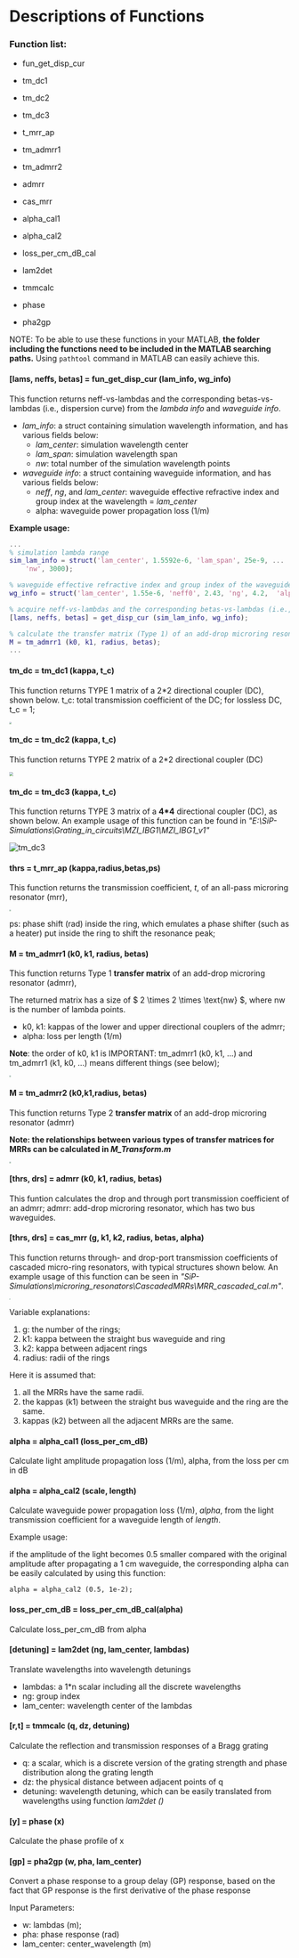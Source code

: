 # Descriptions of  Functions
### Function list:
- fun_get_disp_cur 

- tm_dc1 

- tm_dc2

- tm_dc3

- t_mrr_ap

- tm_admrr1

- tm_admrr2

- admrr

- cas_mrr

- alpha_cal1

- alpha_cal2

- loss_per_cm_dB_cal

-  lam2det

- tmmcalc

- phase

- pha2gp

  

NOTE: To be able to use these functions in your MATLAB, **the folder including the functions need to be included in the MATLAB searching paths.** Using `pathtool` command in MATLAB can easily achieve this.



#### [lams, neffs, betas] = fun_get_disp_cur (lam_info, wg_info)

This function returns  neff-vs-lambdas and the corresponding betas-vs-lambdas (i.e., dispersion curve) from the *lambda info* and *waveguide info*.

- *lam_info*: a struct containing simulation wavelength information, and has various fields below:
  - *lam_center*: simulation wavelength center
  - *lam_span*:   simulation wavelength span
  - *nw*: total number of the simulation wavelength points
- *waveguide info*: a struct containing waveguide information, and has various fields below:
  - *neff*, *ng*, and *lam_center*: waveguide effective refractive index and group index at the wavelength = *lam_center*
  - alpha: waveguide power propagation loss (1/m)

**Example usage:**

```matlab
...
% simulation lambda range
sim_lam_info = struct('lam_center', 1.5592e-6, 'lam_span', 25e-9, ...
    'nw', 3000);

% waveguide effective refractive index and group index of the waveguide at wavelength = 1.55 um
wg_info = struct('lam_center', 1.55e-6, 'neff0', 2.43, 'ng', 4.2,  'alpha', alpha);

% acquire neff-vs-lambdas and the corresponding betas-vs-lambdas (i.e., dispersion curve) 
[lams, neffs, betas] = get_disp_cur (sim_lam_info, wg_info);

% calculate the transfer matrix (Type 1) of an add-drop microring resonator (admrr)
M = tm_admrr1 (k0, k1, radius, betas);
...
```



#### tm_dc = tm_dc1 (kappa, t_c)

This function returns TYPE 1 matrix of a 2*2 directional coupler (DC),  shown below.
t_c: total transmission coefficient of the DC; for lossless DC, t_c = 1;

<img src="README_files/tm_dc1.jpg" style="zoom: 25%;" />



#### tm_dc = tm_dc2 (kappa, t_c)

This function returns TYPE 2 matrix of a 2*2 directional coupler (DC)

<img src="README_files/tm_dc2.jpg" style="zoom: 45%;" />



#### tm_dc = tm_dc3  (kappa, t_c)

This function returns TYPE 3 matrix of a **4*4** directional coupler (DC), as shown below. An example usage of this function can be found in *"E:\SiP-Simulations\Grating_in_circuits\MZI_IBG1\MZI_IBG1_v1"*

<img src="README_files/tm_dc3.jpg" alt="tm_dc3"  />

#### thrs = t_mrr_ap (kappa,radius,betas,ps)

This function returns the transmission coefficient, *t*, of an  all-pass microring resonator (mrr),

<img src="README_files/t_mrr_ap.jpg" style="zoom:17%;" />



ps: phase shift (rad) inside the ring, which emulates a phase shifter (such as a heater) put inside the ring to shift the resonance peak;

#### M = tm_admrr1 (k0, k1, radius, betas)

This function returns Type 1 **transfer matrix** of an add-drop microring resonator (admrr),

The returned matrix has a size of $ 2 \times 2 \times \text{nw} $, where nw is the number of lambda points.

- k0, k1: kappas of the lower and upper directional couplers of the admrr; 
- alpha: loss per length (1/m)

**Note**: the order of k0, k1 is IMPORTANT:  tm_admrr1 (k0, k1, ...) and  tm_admrr1 (k1, k0, ...) means different things (see below); 



<img src="README_files/tm_admrr1.jpg" style="zoom:20%;" />



#### M = tm_admrr2 (k0,k1,radius, betas)

This function returns Type 2 **transfer matrix** of an add-drop microring resonator (admrr)

**Note: the relationships between various types of transfer matrices for MRRs can be calculated in *M_Transform.m***

<img src="README_files/tm_admrr2.jpg" style="zoom:19%;" />



#### [thrs, drs] = admrr (k0, k1, radius, betas)

This funtion calculates the drop  and through port transmission coefficient of an admrr;
admrr: add-drop microring resonator, which has two bus waveguides.

#### [thrs, drs] = cas_mrr (g, k1, k2, radius, betas, alpha)

This function returns through- and drop-port transmission coefficients of cascaded micro-ring resonators, with typical structures shown below. An example usage of this function can be seen in *"SiP-Simulations\microring_resonators\CascadedMRRs\MRR_cascaded_cal.m"*.

<img src="README_files/cascaded_mrrs.jpg" style="zoom: 12%;" />

Variable explanations:

1. g: the number of the rings;
2. k1: kappa between the straight bus waveguide and ring
3. k2: kappa between adjacent rings
4. radius: radii of the rings

Here it is assumed that:

1. all the MRRs have the same radii.
2. the kappas (k1) between the straight bus waveguide and the ring are the same.
3. kappas (k2)  between all the adjacent MRRs are the same.

#### alpha = alpha_cal1 (loss_per_cm_dB)

Calculate light amplitude propagation loss (1/m), alpha,  from the loss per cm in dB

#### alpha = alpha_cal2 (scale, length)

Calculate waveguide power propagation loss (1/m), *alpha*,  from the light transmission coefficient for  a waveguide  length of *length*. 

Example usage:

if the amplitude of the light becomes 0.5 smaller compared with the original amplitude after propagating a 1 cm waveguide, the corresponding alpha can be easily calculated by using this function:

`alpha = alpha_cal2 (0.5, 1e-2);`

#### loss_per_cm_dB = loss_per_cm_dB_cal(alpha)

Calculate loss_per_cm_dB from alpha

#### [detuning] = lam2det (ng, lam_center, lambdas)

Translate wavelengths into wavelength detunings

- lambdas: a 1*n scalar including all the discrete wavelengths
- ng: group index
- lam_center: wavelength center of the lambdas

#### [r,t] = tmmcalc (q, dz, detuning)

Calculate the reflection and transmission responses of a Bragg grating

- q: a scalar, which is a discrete version of the grating strength and phase distribution along the grating length
- dz:  the physical distance between adjacent points of q 
- detuning:  wavelength detuning, which can be easily translated from wavelengths using function *lam2det ()*

#### [y] = phase (x) 

Calculate the phase profile of x

#### [gp] = pha2gp (w, pha, lam_center)

Convert a phase response to a group delay (GP) response, based on the fact that GP response is the first derivative of the phase response

Input Parameters: 

- w: lambdas (m);
- pha: phase response (rad)
- lam_center: center_wavelength (m)







































































